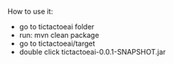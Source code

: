 How to use it:

- go to tictactoeai folder
- run: mvn clean package
- go to tictactoeai/target
- double click tictactoeai-0.0.1-SNAPSHOT.jar

